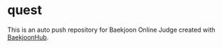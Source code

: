 # quest
This is an auto push repository for Baekjoon Online Judge created with [BaekjoonHub](https://github.com/BaekjoonHub/BaekjoonHub).

